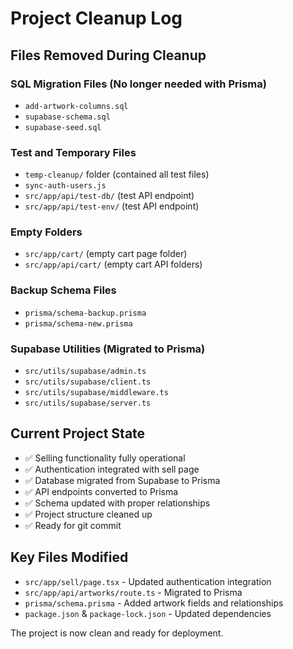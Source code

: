 # Project Cleanup Log

## Files Removed During Cleanup

### SQL Migration Files (No longer needed with Prisma)
- `add-artwork-columns.sql`
- `supabase-schema.sql`
- `supabase-seed.sql`

### Test and Temporary Files
- `temp-cleanup/` folder (contained all test files)
- `sync-auth-users.js`
- `src/app/api/test-db/` (test API endpoint)
- `src/app/api/test-env/` (test API endpoint)

### Empty Folders
- `src/app/cart/` (empty cart page folder)
- `src/app/api/cart/` (empty cart API folders)

### Backup Schema Files
- `prisma/schema-backup.prisma`
- `prisma/schema-new.prisma`

### Supabase Utilities (Migrated to Prisma)
- `src/utils/supabase/admin.ts`
- `src/utils/supabase/client.ts`
- `src/utils/supabase/middleware.ts`
- `src/utils/supabase/server.ts`

## Current Project State
- ✅ Selling functionality fully operational
- ✅ Authentication integrated with sell page
- ✅ Database migrated from Supabase to Prisma
- ✅ API endpoints converted to Prisma
- ✅ Schema updated with proper relationships
- ✅ Project structure cleaned up
- ✅ Ready for git commit

## Key Files Modified
- `src/app/sell/page.tsx` - Updated authentication integration
- `src/app/api/artworks/route.ts` - Migrated to Prisma
- `prisma/schema.prisma` - Added artwork fields and relationships
- `package.json` & `package-lock.json` - Updated dependencies

The project is now clean and ready for deployment.
